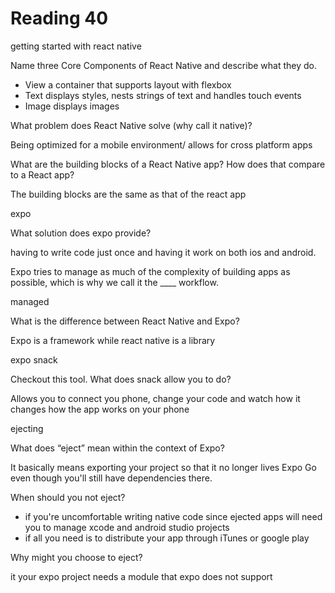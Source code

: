 
# Reading 40

getting started with react native

Name three Core Components of React Native and describe what they do.

- View a container that supports layout with flexbox
- Text displays styles, nests strings of text and handles touch events
- Image displays images

What problem does React Native solve (why call it native)?

Being optimized for a mobile environment/ allows for cross platform apps

What are the building blocks of a React Native app? How does that compare to a React app?

The building blocks are the same as that of the react app

expo

What solution does expo provide?

having to write code just once and having it work on both ios and android.

Expo tries to manage as much of the complexity of building apps as possible, which is why we call it the ____ workflow.

managed 

What is the difference between React Native and Expo?

Expo is a framework while react native is a library

expo snack

Checkout this tool. What does snack allow you to do?

Allows you to connect you phone, change your code and watch how it changes how the app works on your phone

ejecting

What does “eject” mean within the context of Expo?

It basically means exporting your project so that it no longer lives Expo Go even though you'll still have dependencies there.

When should you not eject?

- if you're uncomfortable writing native code since ejected apps will need you to manage xcode and android studio projects
- if all you need is to distribute your app through iTunes or google play

Why might you choose to eject?

it your expo project needs a module that expo does not support